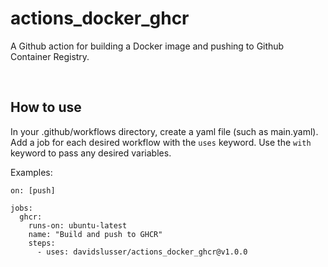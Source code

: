 # actions_docker_ghcr
A Github action for building a Docker image and pushing to Github Container Registry.

<br/>


## How to use 
In your .github/workflows directory, create a yaml file (such as main.yaml). Add a job for each desired workflow with the `uses` keyword. Use the `with` keyword to pass any desired variables.


Examples:

```
on: [push]

jobs:
  ghcr:
    runs-on: ubuntu-latest
    name: "Build and push to GHCR"
    steps:
      - uses: davidslusser/actions_docker_ghcr@v1.0.0
```
<br/>


